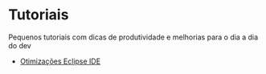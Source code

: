 # Tutoriais

Pequenos tutoriais com dicas de produtividade e melhorias para o dia a dia do dev

- [Otimizações Eclipse IDE](./eclipse/eclipse-otimizacao.md)